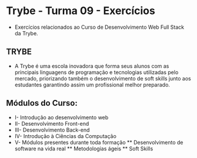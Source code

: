 # Trybe - Turma 09 - Exercícios

* Exercícios relacionados ao Curso de Desenvolvimento Web Full Stack da Trybe.

## TRYBE

* A Trybe é uma escola inovadora que forma seus alunos com as principais linguagens de programação e tecnologias utilizadas pelo mercado, priorizando também o desenvolvimento de soft skills junto aos estudantes garantindo assim um profissional melhor preparado.

## Módulos do Curso:

* I- Introdução ao desenvolvimento web
* II- Desenvolvimento Front-end
* III- Desenvolvimento Back-end
* IV- Introdução à Ciências da Computação
* V- Módulos presentes durante toda formação
** Desenvolvimento de software na vida real
** Metodologias ágeis
** Soft Skills



